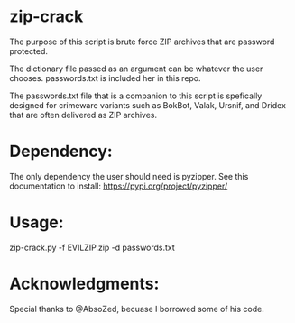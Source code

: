   
# zip-crack
The purpose of this script is brute force ZIP archives that are password protected. 

The dictionary file passed as an argument can be whatever the user chooses. passwords.txt is included her in this repo.

The passwords.txt file that is a companion to this script is spefically designed for crimeware variants such as BokBot, Valak, Ursnif, and Dridex that are often delivered as ZIP archives.

# Dependency:
The only dependency the user should need is pyzipper. See this documentation to install: https://pypi.org/project/pyzipper/

# Usage: 
zip-crack.py -f EVILZIP.zip -d passwords.txt

# Acknowledgments: 
Special thanks to @AbsoZed, becuase I borrowed some of his code. 
